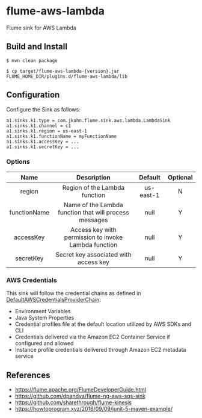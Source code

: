 # flume-aws-lambda

Flume sink for AWS Lambda

## Build and Install

```
$ mvn clean package

$ cp target/flume-aws-lambda-{version}.jar FLUME_HOME_DIR/plugins.d/flume-aws-lambda/lib
```

## Configuration

Configure the Sink as follows:

```
a1.sinks.k1.type = com.jkahn.flume.sink.aws.lambda.LambdaSink
a1.sinks.k1.channel = c1
a1.sinks.k1.region = us-east-1
a1.sinks.k1.functionName = myFunctionName
a1.sinks.k1.accessKey = ...
a1.sinks.k1.secretKey = ...
```

### Options

| Name | Description | Default | Optional |
|:----:|:----------:|:-------:|:--------:|
| region | Region of the Lambda function | us-east-1 | N |
| functionName | Name of the Lambda function that will process messages | null | Y |
| accessKey | Access key with permission to invoke Lambda function | null | Y |
| secretKey | Secret key associated with access key | null | Y |

### AWS Credentials

This sink will follow the credential chains as defined in [DefaultAWSCredentialsProviderChain](https://docs.aws.amazon.com/AWSJavaSDK/latest/javadoc/com/amazonaws/auth/DefaultAWSCredentialsProviderChain.html):

* Environment Variables
* Java System Properties
* Credential profiles file at the default location utilized by AWS SDKs and CLI
* Credentials delivered via the Amazon EC2 Container Service if configured and allowed
* Instance profile credentials delivered through Amazon EC2 metadata service


## References
* https://flume.apache.org/FlumeDeveloperGuide.html
* https://github.com/dpandya/flume-ng-aws-sqs-sink
* https://github.com/sharethrough/flume-kinesis
* https://howtoprogram.xyz/2016/09/09/junit-5-maven-example/
